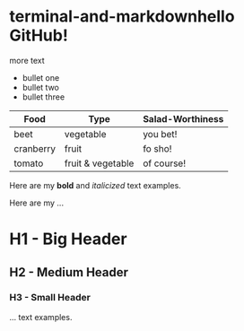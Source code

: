# terminal-and-markdownhello GitHub!
more text


* bullet one
* bullet two
* bullet three


Food | Type | Salad-Worthiness
--- | --- | ---
beet | vegetable | you bet!
cranberry | fruit | fo sho!
tomato | fruit & vegetable | of course!


Here are my **bold** and _italicized_ text examples.


Here are my ...

# H1 - Big Header
## H2 - Medium Header
### H3 - Small Header

... text examples.